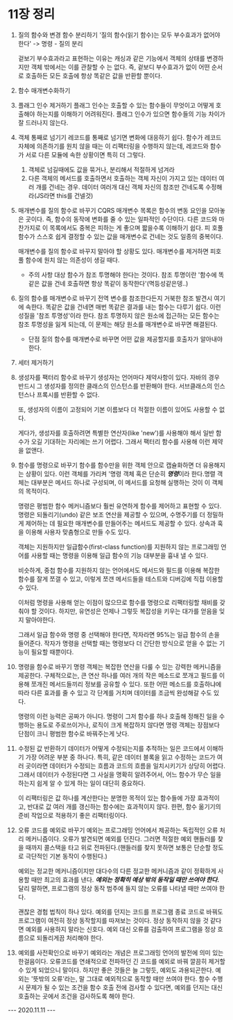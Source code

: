 # 11장 정리
1. 질의 함수와 변경 함수 분리하기
   '질의 함수(읽기 함수)는 모두 부수효과가 없어야 한다' -> 명령 - 질의 분리
   
   겉보기 부수효과라고 표현하는 이유는 캐싱과 같은 기능에서 객체의 상태를 변경하지만 객체 밖에서는 이를 관찰할 수 는 없다. 즉, 겉보디 부수효과가 없이 어떤 순서로 호출하든 모든 호출에 항상 똑같은 값을 반환할 뿐이다.

2. 함수 매개변수화하기

3. 플래그 인수 제거하기
   플래그 인수는 호출할 수 있는 함수들이 무엇이고 어떻게 호출해야 하는지를 이해하기 어려워진다.
   플래그 인수가 있으면 함수들의 기능 차이가 잘 드러나지 않는다.

4. 객체 통째로 넘기기
   레코드를 통째로 넘기면 변화에 대응하기 쉽다. 
   함수가 레코드 자체에 의존하기를 원치 않을 때는 이 리팩터링을 수행하지 않는데, 레코드와 함수가 서로 다른 모듈에 속한 상황이면 특히 더 그렇다.
      1. 객체로 넘길때에도 값을 묶거나, 분리해서 적절하게 넘겨라
      2. 다른 객체의 메서드를 호출하면서 호출하는 객체 자신이 가지고 있는 데이터 여러 개를 건네는 경우. 데이터 여러개 대신 객체 자신의 참조만 건네도록 수정해라(JS라면 this를 건넬것) 

5. 매개변수를 질의 함수로 바꾸기 CQRS
   매개변수 목록은 함수의 변동 요인을 모아놓은 곳이다. 즉, 함수의 동작에 변화를 줄 수 있는 일파적인 수단이다. 다른 코드와 마찬가지로 이 목록에서도 중복은 피하는 게 좋으며 짧을수록 이해하기 쉽다.
      피 호풀 함수가 스스호 쉽게 결정할 수 있는 값을 매개변수로 건네는 것도 일종의 중복이다.

      매개변수를 질의 함수로 바꾸지 말아야 할 상황도 있다. 매개변수를 제거하면 피호풀 함수에 원치 않는 의존성이 생길 때다. 
   - 주의 사항
         대상 함수가 참조 투명해야 한다는 것이다. 참조 투명이란 '함수에 똑같은 값을 건네 호출하면 항상 똑같이 동작한다'(멱등성같은뎅..)

6. 질의 함수를 매개변수로 바꾸기
   전역 변수를 참조한다든지 거북한 참조 발견시 여기에 속한다. 
   똑같은 값을 건네면 매번 똑같은 결과를 내는 함수는 다루기 쉽다. 이런 성질을 '참조 투명성'이라 한다.
      참조 투명하지 않은 원소에 접근하는 모든 함수는 참조 투명성을 잃게 되는데, 이 문제는 해당 원소를 매개변수로 바꾸면 해결된다.
   - 단점
      질의 함수를 매개변수로 바꾸면 어떤 값을 제공할지를 호출자가 알아내야 한다. 

7. 세터 제거하기
   
8. 생성자를 팩터리 함수로 바꾸기
   생성자는 언어마다 제약사항이 있다. 자바의 경우 반드시 그 생성자를 정의한 클래스의 인스턴스를 반환해야 한다. 
   서브클래스의 인스턴스나 프록시를 반환할 수 없다. 

    또, 생성자의 이름이 고정되어 기본 이름보다 더 적절한 이름이 있어도 사용할 수 없다. 

    게다가, 생성자를 호출하려면 특별한 연산자(like 'new')를 사용해야 해서 일반 함수가 오길 기대하는 자리에는 쓰기 어렵다.
   그래서 팩터리 함수를 사용해 이런 제약을 없앤다. 

9. 함수를 명령으로 바꾸기
   함수를 함수만을 위한 객체 안으로 캡슐화하면 더 유용해지는 상황이 있다. 이런 객체를 가리켜 '명령 객체 혹은
   단순히 ***명령***이라 한다.명렬 객체는 대부분은 메서드 하나로 구성되며, 이 메서드를 요청해 실행하는 것이 이 객체의 목적이다.

   명령은 평범한 함수 메커니즘보다 훨씬 유연하게 함수를 제어하고 표현할 수 있다.  명령은 되돌리기(undo) 같은 보조 연산을 제공할 수 있으며,
   수명주기를 더 정밀하게 제어하는 데 필요한 매개변수를 만들어주는 메서드도 제공할 수 있다. 상속과 훅을 이용해 사용자 맞춤형으로 만들 수도 있다.
   
    객체는 지원하지만 일급함수(first-class function)를 지원하지 않는 프로그래밍 언어를 사용할 때는 명령을 이용해 일급 함수의 기능 대부분을 흉내 낼 수 있다. 

    비슷하게, 중첩 함수를 지원하지 않는 언어에서도 메서드와 필드를 이용해 복잡한 함수를 잘게 쪼갤 수 있고, 이렇게 쪼갠 메서드들을 테스트와 디버깅에 직접 이용할 수 있다.

    이처럼 명령을 사용해 얻는 이점이 많으므로 함수를 명령으로 리팩터링할 채비를 갖춰야 할 것이다. 하지만, 유연성은 언제나 그렇듯 복잡성을 키우는 대가를 얻음을 잊지 말아야한다. 

   그래서 일급 함수와 명령 중 선택해야 한다면, 작자라면 95%는 일급 함수의 손을 들어준다.
   작자가 명령을 선택할 때는 명령보다 더 간단한 방식으로 얻을 수 없는 기능이 필요할 때뿐이다.

 10. 명령을 함수로 바꾸기
     명령 객체는 복잡한 연산을 다룰 수 있는 강력한 메커니즘을 제공한다. 
     구체적으로는, 큰 연산 하나를 여러 개의 작은 메소드로 쪼개고 필드를 이용해 쪼개진 메서드들끼리 정보를 공유할 수 있다. 또한 어떤 메소드를 호출하냐에 따라 다른 효과를 줄 수 있고 각 단계를 거치며 데이터를 조금씩 완성해갈 수도 있다.

     명령의 이런 능력은 공짜가 아니다. 명령이 그저 함수를 하나 호출해 정해진 일을 수행하는 용도로 주로쓰이거나, 로직이 크게 복잡하지 않다면 명령 객체는 장점보다 단점이 크니 평범한 함수로 바꿔주는게 낫다.

 11. 수정된 값 반환하기 
     데이터가 어떻게 수정되는지를 추적하는 일은 코드에서 이해하기 가장 어려운 부분 중 하나다. 
     특히, 같은 데이터 블록을 읽고 수정하는 코드가 여러 곳이라면 데이터가 수정되는 흐름과 코드의 흐름을 일치시키기가 상당히 어렵다. 그래서 데이터가 수정된다면 그 사실을 명확히 알려주어서, 어느 함수가 무슨 일을 하는지 쉽게 알 수 있게 하는 일이 대단히 중요하다.
      
      이 리팩터링은 값 하나를 계산한다는 분명한 목적이 있는 함수들에 가장 효과적이고, 반대로 값 여러 개를 갱신하는 함수에는 효과적이지 않다. 한편, 함수 옮기기의 준비 작업으로 적용하기 좋은 리팩터링이다.

 12. 오류 코드를 예외로 바꾸기
     예외는 프로그래밍 언어에서 제공하는 독립적인 오류 처리 메커니즘이다. 오류가 발견되면 예외를 던진다. 그러면 적절한 예외 핸들러를 찾을 때까지 콜스택을 타고 위로 전파된다.(핸들러를 찾지 못하면 보통은 단순할 정도로 극단적인 기본 동작이 수행된다.)

     예외는 정교한 메커니즘이지만 대다수의 다른 정교한 메커니즘과 같이 정확하게 사용할 때만 최고의 효과를 낸다. ***예외는 정확히 예상 밖의 동작일 때만 쓰여야 한다.*** 달리 말하면, 프로그램의 정상 동작 범주에 들지 않는 오류를 나타낼 때만 쓰여야 한다.

     괜찮은 경험 법칙이 하나 있다. 예외를 던지는 코드를 프로그램 종료 코드로 바꿔도 프로그램이 여전히 정상 동작할지를 따져보는 것이다.
     정상 동작하지 않을 것 같다면 예외를 사용하지 말라는 신호다. 예외 대신 오류를 검출하여 프로그램을 정상 흐름으로 되돌리게끔 처리해야 한다.

 13. 예외를 사전확인으로 바꾸기
     예외라는 개념은 프로그래밍 언어의 발전에 의미 있는 한걸음이다. 오류코드를 연쇄적으로 전파하던 긴 코드를 예외로 바꿔 깔끔히 제거할 수 있게 되었으니 말이다. 하지만 좋은 것들은 늘 그렇듯, 예외도 과용되곤한다. 예외는 '뜻밖의 오류'라는, 말 그대로 예외적으로 동작할 때만 쓰여야 한다. 함수 수행 시 문제가 될 수 있는 조건을 함수 호출 전에 검사할 수 있다면, 예외를 던지는 대신 호출하는 곳에서 조건을 검사하도록 해야 한다.


   --- 2020.11.11 ---